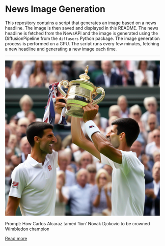 # News Image Generation
This repository contains a script that generates an image based on a news headline. The image is then saved and displayed in this README.
The news headline is fetched from the NewsAPI and the image is generated using the DiffusionPipeline from the `diffusers` Python package. The image generation process is performed on a GPU.
The script runs every few minutes, fetching a new headline and generating a new image each time.

---

![Generated Image](image.png)

Prompt: How Carlos Alcaraz tamed ‘lion’ Novak Djokovic to be crowned Wimbledon champion

[Read more](https://theathletic.com/4694982/2023/07/16/carlos-alcaraz-wimbledon-champion-novak-djokovic/)